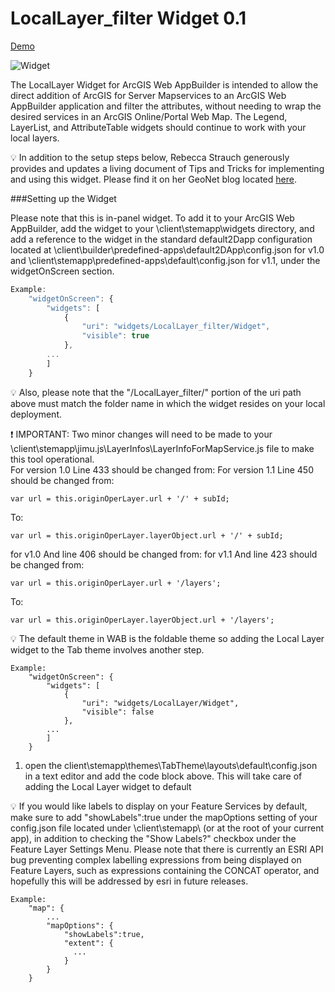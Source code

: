 LocalLayer_filter Widget 0.1
==

<a href="http://gis.ashland.or.us/demo3/" target="_blank">Demo</a>

<img src="http://gis.ashland.or.us/demo3/images/widget.PNG" alt="Widget">

The LocalLayer Widget for ArcGIS Web AppBuilder is intended to allow the direct addition of ArcGIS for Server Mapservices to an ArcGIS Web AppBuilder application and filter the attributes, without needing to wrap the desired services in an ArcGIS Online/Portal Web Map.  The Legend, LayerList, and AttributeTable widgets should continue to work with your local layers.

:bulb: In addition to the setup steps below, Rebecca Strauch generously provides and updates a living document of Tips and Tricks for implementing and using this widget.  Please find it on her GeoNet blog located [here](https://geonet.esri.com/blogs/myAlaskaGIS/2015/02/04/tips-for-using-the-custom-locallayer-widget-with-wab-dev-edition).


###Setting up the Widget



Please note that this is in-panel widget.  To add it to your ArcGIS Web AppBuilder, add the widget to your \client\stemapp\widgets directory, and add a reference to the widget in the standard default2Dapp configuration located at \client\builder\predefined-apps\default2DApp\config.json for v1.0 and \client\stemapp\predefined-apps\default\config.json for v1.1, under the widgetOnScreen section.

```javascript
Example:
	"widgetOnScreen": {
		"widgets": [
			{
				"uri": "widgets/LocalLayer_filter/Widget",
				"visible": true
      		},
      	...
      	]
	}
```



:bulb: Also, please note that the "/LocalLayer_filter/" portion of the uri path above must match the folder name in which the widget resides on your local deployment.

:exclamation: IMPORTANT: Two minor changes will need to be made to your \client\stemapp\jimu.js\LayerInfos\LayerInfoForMapService.js file to make this tool operational.  
For version 1.0 Line 433 should be changed from:
For version 1.1 Line 450 should be changed from:
```
var url = this.originOperLayer.url + '/' + subId;
```

To:
```
var url = this.originOperLayer.layerObject.url + '/' + subId;
```

for v1.0 And line 406 should be changed from:
for v1.1 And line 423 should be changed from:

```
var url = this.originOperLayer.url + '/layers';
```

To:
```
var url = this.originOperLayer.layerObject.url + '/layers';
```

:bulb: The default theme in WAB is the foldable theme so adding the Local Layer widget to the Tab theme involves another step.

```
Example:
    "widgetOnScreen": {
        "widgets": [
            {
                "uri": "widgets/LocalLayer/Widget",
                "visible": false
            },
        ...
        ]
    }
```
1. open the client\stemapp\themes\TabTheme\layouts\default\config.json in a text editor and add the code block above. This will take care of adding the Local Layer widget to default

:bulb: If you would like labels to display on your Feature Services by default, make sure to add "showLabels":true under the mapOptions setting of your config.json file located under \client\stemapp\ (or at the root of your current app), in addition to checking the "Show Labels?" checkbox under the Feature Layer Settings Menu.  Please note that there is currently an ESRI API bug preventing complex labelling expressions from being displayed on Feature Layers, such as expressions containing the CONCAT operator, and hopefully this will be addressed by esri in future releases.

```
Example:
    "map": {
        ...
        "mapOptions": {
            "showLabels":true,
            "extent": {
              ...
            }
        }
    }
```
